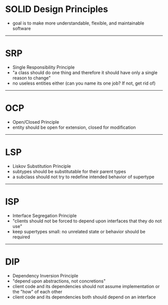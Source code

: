 # SOLID Design Principles
- goal is to make more understandable, flexible, and maintainable software

---

# SRP
- Single Responsibility Principle
- "a class should do one thing and therefore it should have only a single reason to change"
- no useless entities either (can you name its one job? If not, get rid of)

---

# OCP
- Open/Closed Principle
- entity should be open for extension, closed for modification

---

# LSP
- Liskov Substitution Principle
- subtypes should be substitutable for their parent types
- a subclass should not try to redefine intended behavior of supertype

---

# ISP
- Interface Segregation Principle
- "clients should not be forced to depend upon interfaces that they do not use"
- keep supertypes small: no unrelated state or behavior should be required

---

# DIP
- Dependency Inversion Principle
- "depend upon abstractions, not concretions"
- client code and its dependencies should not assume implementation or the "how" of each other 
- client code and its dependencies both should depend on an interface


